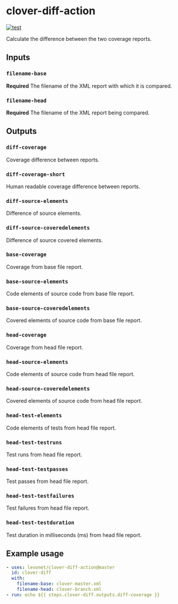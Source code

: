 # clover-diff-action
[![test](https://github.com/levonet/clover-diff-action/actions/workflows/test.yml/badge.svg)](https://github.com/levonet/clover-diff-action/actions/workflows/test.yml)

Calculate the difference between the two coverage reports.

## Inputs

### `filename-base`

**Required** The filename of the XML report with which it is compared.

### `filename-head`

**Required** The filename of the XML report being compared.

## Outputs

### `diff-coverage`

Coverage difference between reports.

### `diff-coverage-short`

Human readable coverage difference between reports.

### `diff-source-elements`

Difference of source elements.

### `diff-source-coveredelements`

Difference of source covered elements.

### `base-coverage`

Coverage from base file report.

### `base-source-elements`

Code elements of source code from base file report.

### `base-source-coveredelements`

Covered elements of source code from base file report.

### `head-coverage`

Coverage from head file report.

### `head-source-elements`

Code elements of source code from head file report.

### `head-source-coveredelements`

Covered elements of source code from head file report.

### `head-test-elements`

Code elements of tests from head file report.

### `head-test-testruns`

Test runs from head file report.

### `head-test-testpasses`

Test passes from head file report.

### `head-test-testfailures`

Test failures from head file report.

### `head-test-testduration`

Test duration in milliseconds (ms) from head file report.

## Example usage

```yaml
- uses: levonet/clover-diff-action@master
  id: clover-diff
  with:
    filename-base: clover-master.xml
    filename-head: clover-branch.xml
- run: echo ${{ steps.clover-diff.outputs.diff-coverage }}
```

